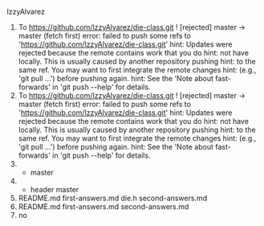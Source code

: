 IzzyAlvarez
1. To https://github.com/IzzyAlvarez/die-class.git
 ! [rejected]        master -> master (fetch first)
error: failed to push some refs to 'https://github.com/IzzyAlvarez/die-class.git'
hint: Updates were rejected because the remote contains work that you do
hint: not have locally. This is usually caused by another repository pushing
hint: to the same ref. You may want to first integrate the remote changes
hint: (e.g., 'git pull ...') before pushing again.
hint: See the 'Note about fast-forwards' in 'git push --help' for details.
2. To https://github.com/IzzyAlvarez/die-class.git
 ! [rejected]        master -> master (fetch first)
error: failed to push some refs to 'https://github.com/IzzyAlvarez/die-class.git'
hint: Updates were rejected because the remote contains work that you do
hint: not have locally. This is usually caused by another repository pushing
hint: to the same ref. You may want to first integrate the remote changes
hint: (e.g., 'git pull ...') before pushing again.
hint: See the 'Note about fast-forwards' in 'git push --help' for details.
3. * master
4. * header
  master
5. README.md		first-answers.md
die.h			second-answers.md
6. README.md		first-answers.md	second-answers.md
7. no
